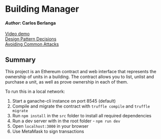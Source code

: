 
# Building Manager
#### *Author*: Carlos Berlanga

[Video demo](https://youtu.be/dDRwLFr8ofY)  
[Design Pattern Decisions](https://github.com/berlanga87/eth-building/blob/master/design_pattern_decisions.md)  
[Avoiding Common Attacks](https://github.com/berlanga87/eth-building/blob/master/avoiding_common_attacks.md)  

## Summary

This project is an Ethereum contract and web interface that represents the ownership of units in a building. The contract allows you to list, unlist and purchase a unit, as well as prove ownership in each of them.

To run this in a local network:

1) Start a ganache-cli instance on port 8545 (default)
2) Compile and migrate the contract with `truffle compile` and `truffle migrate`
3) Run `npm install` in the `src` folder to install all required dependencies
4) Run a dev server with in the root folder - `npm run dev`
5) Open `localhost:3000` in your browser
6) Use MetaMask to sign transactions

